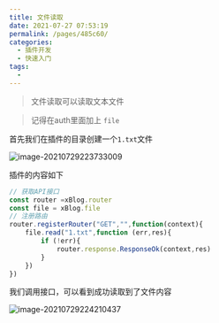 ```yaml
---
title: 文件读取
date: 2021-07-27 07:53:19
permalink: /pages/485c60/
categories:
  - 插件开发
  - 快速入门
tags:
  - 
---
```


> 文件读取可以读取文本文件

> 记得在auth里面加上 `file`

首先我们在插件的目录创建一个`1.txt`文件

![image-20210729223733009](https://img.xiaoyou66.com/2021/07/29/20a20ee4b12bd.png)

插件的内容如下

```javascript
// 获取API接口
const router =xBlog.router
const file = xBlog.file
// 注册路由
router.registerRouter("GET","",function(context){
    file.read("1.txt",function (err,res){
        if (!err){
            router.response.ResponseOk(context,res)
        }
    })
})
```

我们调用接口，可以看到成功读取到了文件内容

![image-20210729224210437](https://img.xiaoyou66.com/2021/07/29/02e936637f8f0.png)

